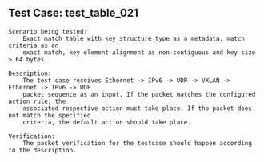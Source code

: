 Test Case: test_table_021
-----------------------

    Scenario being tested:
        Exact match table with key structure type as a metadata, match criteria as an
        exact match, key element alignment as non-contiguous and key size > 64 bytes.

    Description:
        The test case receives Ethernet -> IPv6 -> UDP -> VXLAN -> Ethernet -> IPv6 -> UDP
        packet sequence as an input. If the packet matches the configured action rule, the
        associated respective action must take place. If the packet does not match the specified
        criteria, the default action should take place.

    Verification:
        The packet verification for the testcase should happen according to the description.